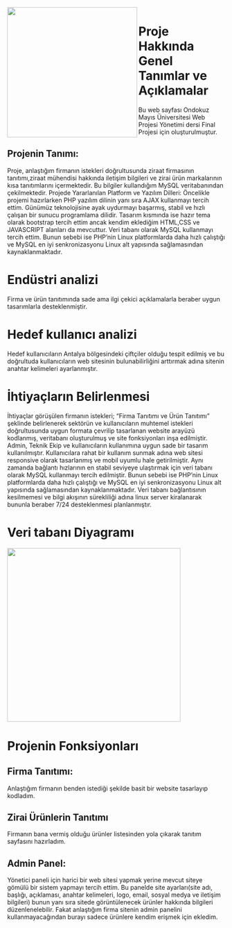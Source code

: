 
<img src="https://upload.wikimedia.org/wikipedia/tr/thumb/c/c4/OM%C3%9C_logo.svg/1200px-OM%C3%9C_logo.svg.png" align="left" width ="300" height ="300">

# Proje Hakkında Genel Tanımlar ve Açıklamalar
Bu web sayfası Ondokuz Mayıs Üniversitesi Web Projesi Yönetimi dersi Final Projesi için oluşturulmuştur.

## Projenin Tanımı: 
Proje, anlaştığım firmanın istekleri doğrultusunda ziraat firmasının tanıtımı,ziraat mühendisi hakkında iletişim bilgileri ve zirai ürün markalarının kısa tanıtımlarını içermektedir. Bu bilgiler kullandığım MySQL veritabanından çekilmektedir.
Projede Yararlanılan Platform ve Yazılım Dilleri: Öncelikle projemi hazırlarken PHP yazılım dilinin yanı sıra AJAX kullanmayı tercih ettim. Günümüz teknolojisine ayak uydurmayı başarmış, stabil ve hızlı çalışan bir sunucu programlama dilidir. Tasarım kısmında ise hazır tema olarak bootstrap tercih ettim ancak kendim eklediğim HTML,CSS ve JAVASCRIPT alanları da mevcuttur. Veri tabanı olarak MySQL kullanmayı tercih ettim. Bunun sebebi ise PHP’nin Linux platformlarda daha hızlı çalıştığı ve MySQL en iyi senkronizasyonu Linux alt yapısında sağlamasından kaynaklanmaktadır. 
# Endüstri analizi 
Firma ve ürün tanıtımında sade ama ilgi çekici açıklamalarla beraber uygun tasarımlarla desteklenmiştir. 
# Hedef kullanıcı analizi  
Hedef kullanıcıların Antalya bölgesindeki çiftçiler olduğu tespit edilmiş ve bu doğrultuda kullanıcıların web sitesinin bulunabilirliğini arttırmak adına sitenin anahtar kelimeleri ayarlanmıştır.
# İhtiyaçların Belirlenmesi 
İhtiyaçlar görüşülen firmanın istekleri; “Firma Tanıtımı ve Ürün Tanıtımı” şeklinde belirlenerek sektörün ve kullanıcıların muhtemel istekleri doğrultusunda uygun formata çevrilip tasarlanan website arayüzü kodlanmış, veritabanı oluşturulmuş ve site fonksiyonları inşa edilmiştir. 
Admin, Teknik Ekip ve kullanıcıların kullanımına uygun sade bir tasarım kullanılmıştır. 
Kullanıcılara rahat bir kullanım sunmak adına web sitesi responsive olarak tasarlanmış ve mobil uyumlu hale getirilmiştir. Aynı zamanda bağlantı hızlarının en stabil seviyeye ulaştırmak için veri tabanı olarak MySQL kullanmayı tercih edilmiştir. Bunun sebebi ise PHP’nin Linux platformlarda daha hızlı çalıştığı ve MySQL en iyi senkronizasyonu Linux alt yapısında sağlamasından kaynaklanmaktadır. 
Veri tabanı bağlantısının kesilmemesi ve bilgi akışının sürekliliği adına linux server kiralanarak bununla beraber 7/24 desteklenmesi planlanmıştır.

# Veri tabanı Diyagramı
<img src="https://i.hizliresim.com/qbtdmf9.png" align="center" width ="400" height ="400">


# Projenin Fonksiyonları

 ## Firma Tanıtımı:
 Anlaştığım firmanın benden istediği şekilde basit bir website tasarlayıp kodladım. 

 ## Zirai Ürünlerin Tanıtımı
  Firmanın bana vermiş olduğu ürünler listesinden yola çıkarak tanıtım sayfasını hazırladım.
 ## Admin Panel: 
  Yönetici paneli için harici bir web sitesi yapmak yerine mevcut siteye gömülü bir sistem yapmayı tercih ettim. Bu panelde site ayarları(site adı, başlığı, açıklaması, anahtar kelimeleri, logo, email, sosyal medya ve iletişim bilgileri) bunun yanı sıra sitede görüntülenecek ürünler hakkında bilgileri düzenlenelebilir. Fakat anlaştığım firma sitenin admin panelini kullanmayacağından burayı sadece ürünlere kendim erişmek için ekledim. 
